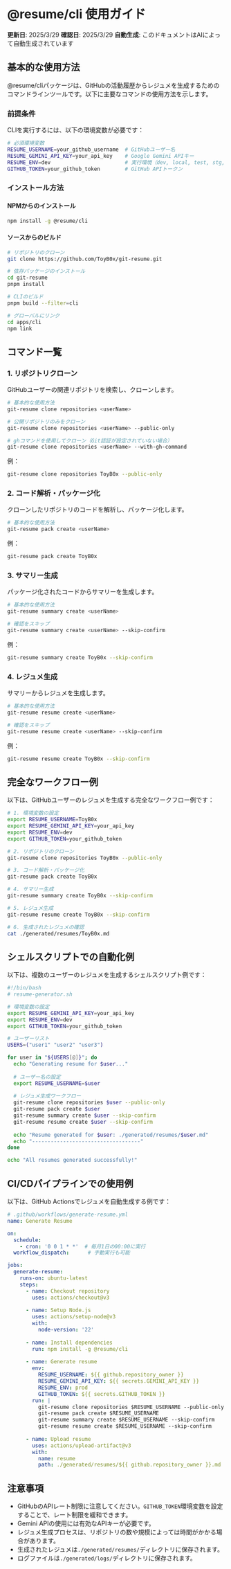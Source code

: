 # @resume/cli 使用ガイド

**更新日**: 2025/3/29
**確認日**: 2025/3/29
**自動生成**: このドキュメントはAIによって自動生成されています

## 基本的な使用方法

@resume/cliパッケージは、GitHubの活動履歴からレジュメを生成するためのコマンドラインツールです。以下に主要なコマンドの使用方法を示します。

### 前提条件

CLIを実行するには、以下の環境変数が必要です：

```bash
# 必須環境変数
RESUME_USERNAME=your_github_username  # GitHubユーザー名
RESUME_GEMINI_API_KEY=your_api_key    # Google Gemini APIキー
RESUME_ENV=dev                        # 実行環境（dev, local, test, stg, prd）
GITHUB_TOKEN=your_github_token        # GitHub APIトークン
```

### インストール方法

#### NPMからのインストール

```bash
npm install -g @resume/cli
```

#### ソースからのビルド

```bash
# リポジトリのクローン
git clone https://github.com/ToyB0x/git-resume.git

# 依存パッケージのインストール
cd git-resume
pnpm install

# CLIのビルド
pnpm build --filter=cli

# グローバルにリンク
cd apps/cli
npm link
```

## コマンド一覧

### 1. リポジトリクローン

GitHubユーザーの関連リポジトリを検索し、クローンします。

```bash
# 基本的な使用方法
git-resume clone repositories <userName>

# 公開リポジトリのみをクローン
git-resume clone repositories <userName> --public-only

# ghコマンドを使用してクローン（Git認証が設定されていない場合）
git-resume clone repositories <userName> --with-gh-command
```

例：
```bash
git-resume clone repositories ToyB0x --public-only
```

### 2. コード解析・パッケージ化

クローンしたリポジトリのコードを解析し、パッケージ化します。

```bash
# 基本的な使用方法
git-resume pack create <userName>
```

例：
```bash
git-resume pack create ToyB0x
```

### 3. サマリー生成

パッケージ化されたコードからサマリーを生成します。

```bash
# 基本的な使用方法
git-resume summary create <userName>

# 確認をスキップ
git-resume summary create <userName> --skip-confirm
```

例：
```bash
git-resume summary create ToyB0x --skip-confirm
```

### 4. レジュメ生成

サマリーからレジュメを生成します。

```bash
# 基本的な使用方法
git-resume resume create <userName>

# 確認をスキップ
git-resume resume create <userName> --skip-confirm
```

例：
```bash
git-resume resume create ToyB0x --skip-confirm
```

## 完全なワークフロー例

以下は、GitHubユーザーのレジュメを生成する完全なワークフロー例です：

```bash
# 1. 環境変数の設定
export RESUME_USERNAME=ToyB0x
export RESUME_GEMINI_API_KEY=your_api_key
export RESUME_ENV=dev
export GITHUB_TOKEN=your_github_token

# 2. リポジトリのクローン
git-resume clone repositories ToyB0x --public-only

# 3. コード解析・パッケージ化
git-resume pack create ToyB0x

# 4. サマリー生成
git-resume summary create ToyB0x --skip-confirm

# 5. レジュメ生成
git-resume resume create ToyB0x --skip-confirm

# 6. 生成されたレジュメの確認
cat ./generated/resumes/ToyB0x.md
```

## シェルスクリプトでの自動化例

以下は、複数のユーザーのレジュメを生成するシェルスクリプト例です：

```bash
#!/bin/bash
# resume-generator.sh

# 環境変数の設定
export RESUME_GEMINI_API_KEY=your_api_key
export RESUME_ENV=dev
export GITHUB_TOKEN=your_github_token

# ユーザーリスト
USERS=("user1" "user2" "user3")

for user in "${USERS[@]}"; do
  echo "Generating resume for $user..."
  
  # ユーザー名の設定
  export RESUME_USERNAME=$user
  
  # レジュメ生成ワークフロー
  git-resume clone repositories $user --public-only
  git-resume pack create $user
  git-resume summary create $user --skip-confirm
  git-resume resume create $user --skip-confirm
  
  echo "Resume generated for $user: ./generated/resumes/$user.md"
  echo "-----------------------------------"
done

echo "All resumes generated successfully!"
```

## CI/CDパイプラインでの使用例

以下は、GitHub Actionsでレジュメを自動生成する例です：

```yaml
# .github/workflows/generate-resume.yml
name: Generate Resume

on:
  schedule:
    - cron: '0 0 1 * *'  # 毎月1日の00:00に実行
  workflow_dispatch:      # 手動実行も可能

jobs:
  generate-resume:
    runs-on: ubuntu-latest
    steps:
      - name: Checkout repository
        uses: actions/checkout@v3
        
      - name: Setup Node.js
        uses: actions/setup-node@v3
        with:
          node-version: '22'
          
      - name: Install dependencies
        run: npm install -g @resume/cli
        
      - name: Generate resume
        env:
          RESUME_USERNAME: ${{ github.repository_owner }}
          RESUME_GEMINI_API_KEY: ${{ secrets.GEMINI_API_KEY }}
          RESUME_ENV: prod
          GITHUB_TOKEN: ${{ secrets.GITHUB_TOKEN }}
        run: |
          git-resume clone repositories $RESUME_USERNAME --public-only
          git-resume pack create $RESUME_USERNAME
          git-resume summary create $RESUME_USERNAME --skip-confirm
          git-resume resume create $RESUME_USERNAME --skip-confirm
          
      - name: Upload resume
        uses: actions/upload-artifact@v3
        with:
          name: resume
          path: ./generated/resumes/${{ github.repository_owner }}.md
```

## 注意事項

- GitHubのAPIレート制限に注意してください。`GITHUB_TOKEN`環境変数を設定することで、レート制限を緩和できます。
- Gemini APIの使用には有効なAPIキーが必要です。
- レジュメ生成プロセスは、リポジトリの数や規模によっては時間がかかる場合があります。
- 生成されたレジュメは`./generated/resumes/`ディレクトリに保存されます。
- ログファイルは`./generated/logs/`ディレクトリに保存されます。